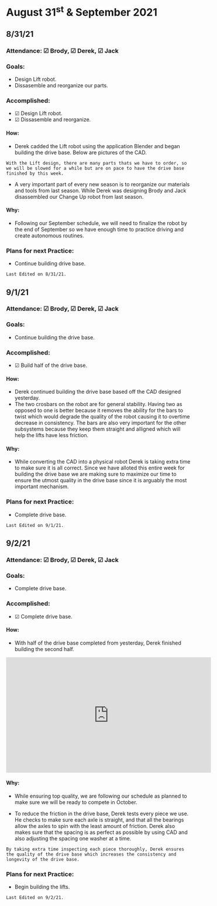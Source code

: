 # August 31<sup>st</sup> & September 2021

## 8/31/21
### Attendance: &#9745; Brody, &#9745; Derek, &#9745; Jack

### Goals:
- Design Lift robot.
- Dissasemble and reorganize our parts.

### Accomplished:
- &#9745; Design Lift robot.
- &#9745; Dissasemble and reorganize.

#### How:
- Derek cadded the Lift robot using the application Blender and began building the drive base. Below are pictures of the CAD.
```{admonition} Parts Order
With the Lift design, there are many parts thats we have to order, so we will be slowed for a while but are on pace to have the drive base finished by this week. 
```
- A very important part of every new season is to reorganize our materials and tools from last season. While Derek was designing Brody and Jack disassembled our Change Up robot from last season.

<script src="https://cdn.jsdelivr.net/npm/publicalbum@latest/embed-ui.min.js" async></script>
<div class="pa-gallery-player-widget" style="width:100%; height:480px; display:none;"
  data-link="https://photos.app.goo.gl/vX95JwLwrwBLc8578"
  data-title="8/31/21"
  data-description="8 new photos added to shared album">
  <object data="https://lh3.googleusercontent.com/0GZVfwNrjxQqotsgVmCPdnX5POji-lON76zRz3QJuTfwMdwlui-PdhrsVqwvhofaYubzXCaUejPUjJyK1TnylFuIs3RWWW0BpIV-2OZDPd9tBJeN9d32EU2U0Kkk0iI449Mjedrwvg=w960-h540"></object>
  <object data="https://lh3.googleusercontent.com/G27z_SJ6Ir4AiMV20jJTmk1T9INkK3h87-EoJnCvhJgF85x_R0UGi-TkCvZuv-H-PqhYhATEa_rhp7OaaZH-xwELhThev5YvIpP4Sicd7JxV67QCOyLNSIlWvMyRR_HAx5zXANCUBw=w1920-h1080"></object>
  <object data="https://lh3.googleusercontent.com/PnQteKYMWthwhH8vHpnA54GYBVBXA8yStItN0EI8-D6470Zy4CnmVzNNRM1VR4vk69mBRiSfmmrMcHvSxjZJuT3NrMzSanqYDcHsHCePFbvgsv5fYko9hN_KTCLSqHoiFh68Ob_H8w=w960-h540"></object>
  <object data="https://lh3.googleusercontent.com/P4dOdNsis7e7fLZk3kQkDCvslQ0f4hT8kLPoGy7ouCW8u4C0kSN22BdVLJFdG_8fv-AUAaaOuOoj9hqHjMNC6kMEYmobhJJKQA7ICzxtn5rZnla4OOgTQBB3Kx58ubi04jvGTTqmug=w960-h540"></object>
  <object data="https://lh3.googleusercontent.com/9gy8EsBxyUduJVFKC5euPfTQbCGyl7dRirmGs19GZT4fQixDSbhm4LwFIQvJB0_QvBn5bEMZlZqDdvhweWAb5UW3r52veQy1PYbwftWaQxI97KDeFp0ncfeklRJcuHkKzlG-gAyVyQ=w960-h540"></object>
  <object data="https://lh3.googleusercontent.com/XvmaZ7jhyzDAL1aM1ifE25ko9MMZ86N3Df2jPP2ifRSA86BJuPpVuN8r961HmTU8AArIUA7qdH2bxz_km7svWszJRfbIl1dKdZf5YfH0I2eUbEVyV235B15V9pcRZROTpJEf1t5Agw=w960-h540"></object>
  <object data="https://lh3.googleusercontent.com/ZSPmUY9w3vv1InDNqQZJfG7gLr_yklomo3p4EeN50srRMyQ-9DooiVujwF-ajCT6sdeBKusw22hcSe8C_XIvrU_U5obE_7njX637wHrKcuaqcKZxvNtKVB4gB4j-31bDF2QNniV6uQ=w960-h540"></object>
  <object data="https://lh3.googleusercontent.com/b5glw4kVcaedHy2azCXPfRDVcFdZSITIj81FckCRhk2QOOPS5kO7fhv4NIAnwkROwNXyywJxTvxdCnV0xSIP7i1tOYyLnJtLtM0xFzJb40HgsQJJsO3ZLlCn7IJE2UZEbnYGvff0JA=w960-h540"></object>
</div>

#### Why:
- Following our September schedule, we will need to finalize the robot by the end of September so we have enough time to practice driving and create autonomous routines.

### Plans for next Practice:
- Continue building drive base.

```{important}
Last Edited on 8/31/21.
```

## 9/1/21
### Attendance: &#9745; Brody, &#9745; Derek, &#9745; Jack

### Goals:
- Continue building the drive base.

### Accomplished:
- &#9745; Build half of the drive base.

#### How:
- Derek continued building the drive base based off the CAD designed yesterday.
- The two crosbars on the robot are for general stability. Having two as opposed to one is better because it removes the ability for the bars to twist which would degrade the quality of the robot causing it to overtime decrease in consistency. The bars are also very important for the other subsystems because they keep them straight and alligned which will help the lifts have less friction. 

#### Why:
- While converting the CAD into a physical robot Derek is taking extra time to make sure it is all correct. Since we have alloted this entire week for building the drive base we are making sure to maximize our time to ensure the utmost quality in the drive base since it is arguably the most important mechanism.

### Plans for next Practice:
- Complete drive base.

```{important}
Last Edited on 9/1/21.
```

## 9/2/21
### Attendance: &#9745; Brody, &#9745; Derek, &#9745; Jack

### Goals:
- Complete drive base.

### Accomplished:
- &#9745; Complete drive base.

#### How:
- With half of the drive base completed from yesterday, Derek finished building the second half.

<iframe width="560" height="315" src="https://www.youtube.com/embed/3lW3y0igm34" title="YouTube video player" frameborder="0" allow="accelerometer; autoplay; clipboard-write; encrypted-media; gyroscope; picture-in-picture" allowfullscreen></iframe>

#### Why:
- While ensuring top quality, we are following our schedule as planned to make sure we will be ready to compete in October.

- To reduce the friction in the drive base, Derek tests every piece we use. He checks to make sure each axle is straight, and that all the bearings allow the axles to spin with the least amount of friction. Derek also makes sure that the spacing is as perfect as possible by using CAD and also adjusting the spacing one washer at a time.

```{admonition} Note:
By taking extra time inspecting each piece thoroughly, Derek ensures the quality of the drive base which increases the consistency and longevity of the drive base.
```
### Plans for next Practice:
- Begin building the lifts.

```{important}
Last Edited on 9/2/21.
```